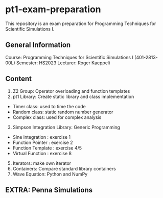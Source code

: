 # pt1-exam-preparation
This repository is an exam preparation for Programming Techniques for Scientific Simulations I.

## General Information
Course: Programming Techniques for Scientific Simulations I (401-2813-00L)
Semester: HS2023
Lecturer: Roger Kaeppeli

## Content
1) Z2 Group: Operator overloading and function templates
2) pt1 Library: Create static library and class implementation
 - Timer class: used to time the code
 - Random class: static random number generator
 - Complex class: used for complex analysis
3) Simpson Integration Library: Generic Programming
 - Sine integration     : exercise 1
 - Function Pointer     : exercise 2
 - Function Template    : exercise 4/5
 - Virtual Function     : exercise 8
5) Iterators: make own iterator
6) Containers: Compare standard library containers
7) Wave Equation: Python and NumPy
## EXTRA: Penna Simulations